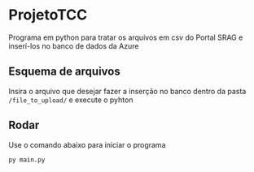 # ProjetoTCC

Programa em python para tratar os arquivos em csv do Portal SRAG e inserí-los no banco de dados da Azure


## Esquema de arquivos
Insira o arquivo que desejar fazer a inserção no banco dentro da pasta ```/file_to_upload/``` e execute o pyhton

## Rodar

Use o comando abaixo para iniciar o programa

```bash
py main.py
```